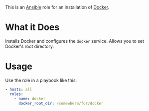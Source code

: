 This is an [Ansible](http://www.ansible.com/home) role for an
installation of [Docker](https://www.docker.com/).

# What it Does

Installs Docker and configures the `docker` service.  Allows you to set Docker's root directory.

# Usage

Use the role in a playbook like this:

```yaml
- hosts: all
  roles:
    - name: docker
	  docker_root_dir: /somewhere/for/docker

```


